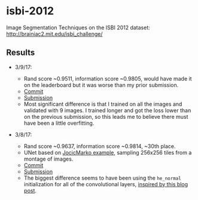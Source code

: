 # isbi-2012

Image Segmentation Techniques on the ISBI 2012 dataset: http://brainiac2.mit.edu/isbi_challenge/

## Results

- 3/9/17:
    - Rand score ~0.9511, information score ~0.9805, would have made it on the leaderboard but it was worse than my prior submission.
    - [Commit](https://github.com/alexklibisz/isbi-2012/commit/5f8b559a7fb4e9cce4548318a8cecac7b318962e)
    - [Submission](http://brainiac2.mit.edu/isbi_challenge/content/unet-256x256-tiles-loss-010-after-97x2048-epochs) 
    - Most significant difference is that I trained on all the images and validated with 9 images. I trained longer and got the loss lower than on the previous submission, so this leads me to believe there must have been a little overfitting.

- 3/8/17: 
	- Rand score ~0.9637, information score ~0.9814, ~30th place.
	- UNet based on [JocicMarko example](https://github.com/jocicmarko/ultrasound-nerve-segmentation), sampling 256x256 tiles from a montage of images.
	- [Commit](https://github.com/alexklibisz/isbi-2012/blob/054dabe7900c51b535116c3661362e223f0bee73/src/models/unet_jocic.py)
	- [Submission](http://brainiac2.mit.edu/isbi_challenge/content/unet-256x256-tiles)
	- The biggest difference seems to have been using the `he_normal` initialization for all of the convolutional layers, [inspired by this blog post](https://obilaniu6266h16.wordpress.com/2016/04/12/keras-he-adam-breakthrough/).
